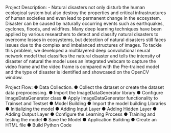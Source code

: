 Project Description: - Natural disasters not only disturb the human ecological system but also destroy the properties and critical infrastructures of human societies and even lead to permanent change in the ecosystem. Disaster can be caused by naturally occurring events such as earthquakes, cyclones, floods, and wildfires. Many deep learning techniques have been applied by various researchers to detect and classify natural disasters to overcome losses in ecosystems, but detection of natural disasters still faces issues due to the complex and imbalanced structures of images. To tackle this problem, we developed a multilayered deep convolutional neural network model that classifies the natural disaster and tells the intensity of disaster of natural the model uses an integrated webcam to capture the video frame and the video frame is compared with the Pre-trained model and the type of disaster is identified and showcased on the OpenCV window.

Project Flow: ● Data Collection. ● Collect the dataset or create the dataset data preprocessing. ● Import the ImageDataGenerator library ● Configure ImageDataGenerator class ● Apply ImageDataGenerator functionality to Trainset and Testset ● Model Building ● Import the model building Libraries ● Initializing the model ● Adding Input Layer ● Adding Hidden Layer ● Adding Output Layer ● Configure the Learning Process ● Training and testing the model ● Save the Model ● Application Building ● Create an HTML file ● Build Python Code
